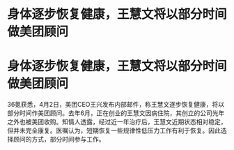 # 身体逐步恢复健康，王慧文将以部分时间做美团顾问

# 身体逐步恢复健康，王慧文将以部分时间做美团顾问

36氪获悉，4月2日，美团CEO王兴发布内部邮件，称王慧文逐步恢复健康，将以部分时间作美团顾问。去年6月，正在创业的王慧文因病住院，其创立的公司光年之外也被美团收购。知情人透露，经过近一年治疗后，王慧文近期状态相对稳定，但并未完全康复。医嘱认为，短期恢复一些规律性低压力工作有利于恢复。因此选择顾问的方式，部分时间参与工作。

